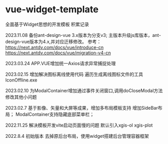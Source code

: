 # vue-widget-template

全面基于Widget思想的开发模板
积累记录

2023.11.08
备份ant-design-vue 3.x版本为分支v3;
主版本升级js库版本，ant-design-vue版本为4.x,并对应迁移修改。
参考：
 https://next.antdv.com/docs/vue/introduce-cn
 https://next.antdv.com/docs/vue/migration-v4-cn


2023.03.24
APP.VUE增加统一Axios请求异常捕捉处理

2023.02.15 
增加解决图标离线使用代码
遍历生成离线图标文件的工具IconOffline.exe

2023.02.10 
为ModalContainer增加通过事件关闭窗口,调用doCloseModal方法
修改其他小问题

2023.02.7 
基于影像、矢量和大屏等成果，增加多布局模板支持
增加SideBar布局；
ModalContainer支持隐藏底部菜单栏；

2022.11.25 
解决模板开发vite启动页面慢的问题
默认引入xgis-ol  xgis-plot 

2022.8.4 初始版本
去掉原后台布局，使用widget搭建后台管理容器框架

